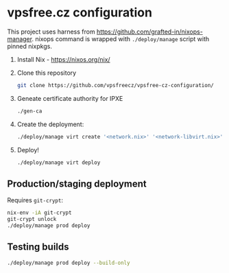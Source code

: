 vpsfree.cz configuration
========================

This project uses harness from https://github.com/grafted-in/nixops-manager.
nixops command is wrapped with `./deploy/manage` script with pinned nixpkgs.


1. Install Nix - https://nixos.org/nix/

2. Clone this repository

    ~~~~~ bash
    git clone https://github.com/vpsfreecz/vpsfree-cz-configuration/
    ~~~~~

3. Geneate certificate authority for IPXE

    ~~~~~ bash
    ./gen-ca
    ~~~~~

4. Create the deployment:

    ~~~~~ bash
    ./deploy/manage virt create '<network.nix>' '<network-libvirt.nix>'
    ~~~~~

5. Deploy!

    ~~~~~ bash
    ./deploy/manage virt deploy
    ~~~~~

Production/staging deployment
-----------------------------

Requires `git-crypt`:

```bash
nix-env -iA git-crypt
git-crypt unlock
./deploy/manage prod deploy
```

Testing builds
--------------

```bash
./deploy/manage prod deploy --build-only
```

